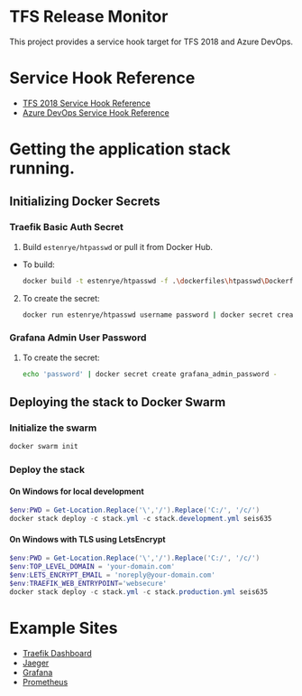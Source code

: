 # TFS Release Monitor

This project provides a service hook target for TFS 2018 and Azure DevOps.


# Service Hook Reference

- [TFS 2018 Service Hook Reference](https://docs.microsoft.com/en-us/azure/devops/service-hooks/events?view=tfs-2018#ms.vss-release.deployment-started-event)
- [Azure DevOps Service Hook Reference](https://docs.microsoft.com/en-us/azure/devops/service-hooks/events?view=azure-devops#ms.vss-release.release-created-event) 


# Getting the application stack running.

## Initializing Docker Secrets

### Traefik Basic Auth Secret
1. Build `estenrye/htpasswd` or pull it from Docker Hub.
  - To build: 
  
    ```bash
    docker build -t estenrye/htpasswd -f .\dockerfiles\htpasswd\Dockerfile .\dockerfiles\htpasswd
    ```
2. To create the secret:

   ```bash
   docker run estenrye/htpasswd username password | docker secret create traefik_usersfile -
   ```

### Grafana Admin User Password

1. To create the secret:

   ```bash
   echo 'password' | docker secret create grafana_admin_password -
   ```

## Deploying the stack to Docker Swarm

### Initialize the swarm

```bash
docker swarm init
```

### Deploy the stack

#### On Windows for local development
```powershell
$env:PWD = Get-Location.Replace('\','/').Replace('C:/', '/c/')
docker stack deploy -c stack.yml -c stack.development.yml seis635
```
#### On Windows with TLS using LetsEncrypt

```powershell
$env:PWD = Get-Location.Replace('\','/').Replace('C:/', '/c/')
$env:TOP_LEVEL_DOMAIN = 'your-domain.com'
$env:LETS_ENCRYPT_EMAIL = 'noreply@your-domain.com'
$env:TRAEFIK_WEB_ENTRYPOINT='websecure'
docker stack deploy -c stack.yml -c stack.production.yml seis635
```

# Example Sites
* [Traefik Dashboard](https://traefik.seis635.ryezone.com)
* [Jaeger](https://jaeger.seis635.ryezone.com)
* [Grafana](htps://grafana.seis635.ryezone.com)
* [Prometheus](https://prometheus.seis635.ryezone.com)